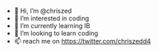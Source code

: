 - 👋 Hi, I’m @chriszed
- 👀 I’m interested in coding
- 🌱 I’m currently learning IB
- 💞️ I’m looking to learn coding
- 📫 reach me on https://twitter.com/chriszedd4

<!---
chriszed/chriszed is a ✨ special ✨ repository because its `README.md` (this file) appears on your GitHub profile.
You can click the Preview link to take a look at your changes.
--->
